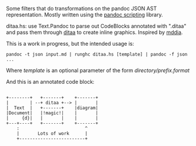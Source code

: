 Some filters that do transformations on the pandoc JSON AST representation. 
Mostly written using the 
[pandoc scripting](http://johnmacfarlane.net/pandoc/scripting.html) library.

ditaa.hs: use Text.Pandoc to parse out CodeBlocks annotated with ".ditaa" and 
pass them through [ditaa](http://ditaa.sourceforge.net/) to create inline 
graphics. Inspired by [mddia](https://github.com/nichtich/ditaa-markdown).

This is a work in progress, but the intended usage is:

    pandoc -t json input.md | runghc ditaa.hs [template] | pandoc -f json ...

Where *template* is an optional parameter of the form *directory/prefix.format*

And this is an annotated code block:

~~~~~ {.ditaa .no-separation file="image-1.png"}

+--------+   +-------+    +-------+
|        | --+ ditaa +--> |       |
|  Text  |   +-------+    |diagram|
|Document|   |!magic!|    |       |
|     {d}|   |       |    |       |
+---+----+   +-------+    +-------+
    :                         ^
    |       Lots of work      |
    +-------------------------+

~~~~~
